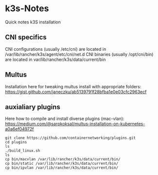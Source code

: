 # k3s-Notes

Quick notes k3S installation


## CNI specifics

CNI configurations (usually /etc/cni) are located in /var/lib/rancher/k3s/agent/etc/cni/net.d
CNI binaries (usually /opt/cni/bin) are located in var/lib/rancher/k3s/data/current/bin

## Multus

Installation here for tweaking multus install with appropriate folders: https://gist.github.com/janeczku/ab5139791f28bfba1e0e03cfc2963ecf

## auxialiary plugins

Here how to compile and install diverse plugins (mac-vlan):  https://medium.com/@sarpkoksal/multus-installation-on-kubernetes-a0a6ef04972f

```
git clone https://github.com/containernetworking/plugins.git
cd plugins
ls
./build_linux.sh
ls
cp bin/macvlan /var/lib/rancher/k3s/data/current/bin/
cp bin/static /var/lib/rancher/k3s/data/current/bin/
cp bin/ipvlan /var/lib/rancher/k3s/data/current/bin/
```

